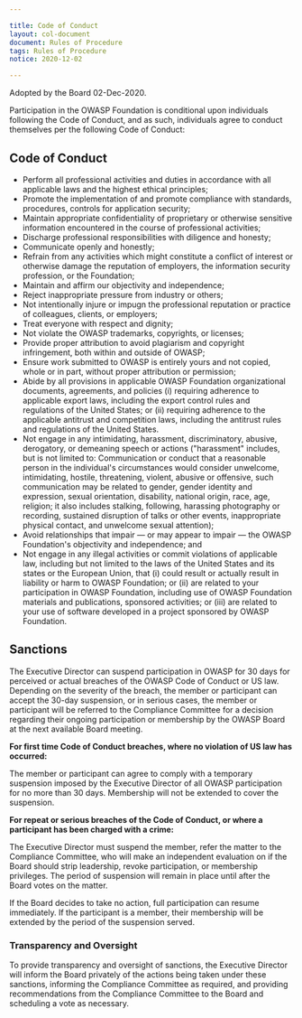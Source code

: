 ```yaml
---

title: Code of Conduct
layout: col-document
document: Rules of Procedure
tags: Rules of Procedure
notice: 2020-12-02

---
```

Adopted by the Board 02-Dec-2020.

Participation in the OWASP Foundation is conditional upon individuals following the Code of Conduct, and as such, individuals agree to conduct themselves per the following Code of Conduct:

## Code of Conduct

- Perform all professional activities and duties in accordance with all applicable laws and the highest ethical principles;
- Promote the implementation of and promote compliance with standards, procedures, controls for application security;
- Maintain appropriate confidentiality of proprietary or otherwise sensitive information encountered in the course of professional activities;
- Discharge professional responsibilities with diligence and honesty;
- Communicate openly and honestly;
- Refrain from any activities which might constitute a conflict of interest or otherwise damage the reputation of employers, the information security profession, or the Foundation;
- Maintain and affirm our objectivity and independence;
- Reject inappropriate pressure from industry or others;
- Not intentionally injure or impugn the professional reputation or practice of colleagues, clients, or employers;
- Treat everyone with respect and dignity;
- Not violate the OWASP trademarks, copyrights, or licenses;
- Provide proper attribution to avoid plagiarism and copyright infringement, both within and outside of OWASP;
- Ensure work submitted to OWASP is entirely yours and not copied, whole or in part, without proper attribution or permission;
- Abide by all provisions in applicable OWASP Foundation organizational documents, agreements, and policies
 (i) requiring adherence to applicable export laws, including the export control rules and regulations of the United States; or
 (ii) requiring adherence to the applicable antitrust and competition laws, including the antitrust rules and regulations of the United States.
- Not engage in any intimidating, harassment, discriminatory, abusive, derogatory, or demeaning speech or actions ("harassment" includes, but is not limited to: Communication or conduct that a reasonable person in the individual's circumstances would consider unwelcome, intimidating, hostile, threatening, violent, abusive or offensive, such communication may be related to gender, gender identity and expression, sexual orientation, disability, national origin, race, age, religion; it also includes stalking, following, harassing photography or recording, sustained disruption of talks or other events, inappropriate physical contact, and unwelcome sexual attention);
- Avoid relationships that impair — or may appear to impair — the OWASP Foundation's objectivity and independence; and
- Not engage in any illegal activities or commit violations of applicable law, including but not limited to the laws of the United States and its states or the European Union, that
 (i) could result or actually result in liability or harm to OWASP Foundation; or
 (ii) are related to your participation in OWASP Foundation, including use of OWASP Foundation materials and publications, sponsored activities; or
 (iii) are related to your use of software developed in a project sponsored by OWASP Foundation.

## Sanctions

The Executive Director can suspend participation in OWASP for 30 days for perceived or actual breaches of the OWASP Code of Conduct or US law. Depending on the severity of the breach, the member or participant can accept the 30-day suspension, or in serious cases, the member or participant will be referred to the Compliance Committee for a decision regarding their ongoing participation or membership by the OWASP Board at the next available Board meeting.

**For first time Code of Conduct breaches, where no violation of US law has occurred:**

The member or participant can agree to comply with a temporary suspension imposed by the Executive Director of all OWASP participation for no more than 30 days. Membership will not be extended to cover the suspension.

**For repeat or serious breaches of the Code of Conduct, or where a participant
has been charged with a crime:**

The Executive Director must suspend the member, refer the matter to the Compliance Committee, who will make an independent evaluation on if the Board should strip leadership, revoke participation, or membership privileges. The period of suspension will remain in place until after the Board votes on the matter.

If the Board decides to take no action, full participation can resume immediately. If the participant is a member, their membership will be extended by the period of the suspension served.

### Transparency and Oversight

To provide transparency and oversight of sanctions, the Executive Director will inform the Board privately of the actions being taken under these sanctions, informing the Compliance Committee as required, and providing recommendations from the Compliance Committee to the Board and scheduling a vote as necessary.
